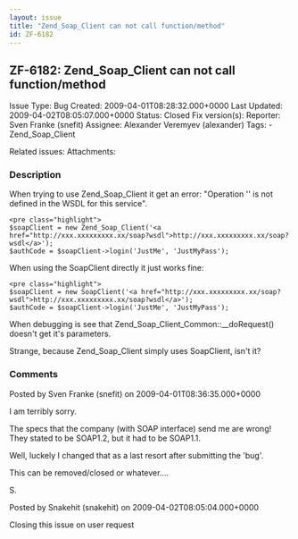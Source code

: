 ```yaml
---
layout: issue
title: "Zend_Soap_Client can not call function/method"
id: ZF-6182
---
```


ZF-6182: Zend\_Soap\_Client can not call function/method
--------------------------------------------------------

 Issue Type: Bug Created: 2009-04-01T08:28:32.000+0000 Last Updated: 2009-04-02T08:05:07.000+0000 Status: Closed Fix version(s): 
 Reporter:  Sven Franke (snefit)  Assignee:  Alexander Veremyev (alexander)  Tags: - Zend\_Soap\_Client
 
 Related issues: 
 Attachments: 
### Description

When trying to use Zend\_Soap\_Client it get an error: "Operation '' is not defined in the WSDL for this service".

 
    <pre class="highlight">
    $soapClient = new Zend_Soap_Client('<a href="http://xxx.xxxxxxxxx.xx/soap?wsdl">http://xxx.xxxxxxxxx.xx/soap?wsdl</a>');
    $authCode = $soapClient->login('JustMe', 'JustMyPass');


When using the SoapClient directly it just works fine:

 
    <pre class="highlight">
    $soapClient = new SoapClient('<a href="http://xxx.xxxxxxxxx.xx/soap?wsdl">http://xxx.xxxxxxxxx.xx/soap?wsdl</a>');
    $authCode = $soapClient->login('JustMe', 'JustMyPass');


When debugging is see that Zend\_Soap\_Client\_Common::\_\_doRequest() doesn't get it's parameters.

Strange, because Zend\_Soap\_Client simply uses SoapClient, isn't it?

 

 

### Comments

Posted by Sven Franke (snefit) on 2009-04-01T08:36:35.000+0000

I am terribly sorry.

The specs that the company (with SOAP interface) send me are wrong! They stated to be SOAP1.2, but it had to be SOAP1.1.

Well, luckely I changed that as a last resort after submitting the 'bug'.

This can be removed/closed or whatever....

S.

 

 

Posted by Snakehit (snakehit) on 2009-04-02T08:05:04.000+0000

Closing this issue on user request

 

 